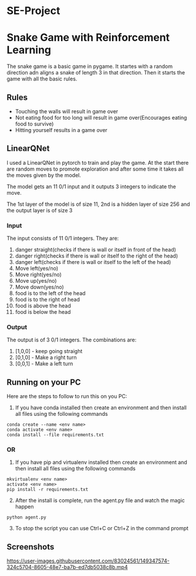 # SE-Project
# Snake Game with Reinforcement Learning

The snake game is a basic game in pygame. It startes with a random direction adn aligns a snake of length 3 in that direction. Then it starts the game with all the basic rules. 

## Rules

- Touching the walls will result in game over
- Not eating food for too long will result in game over(Encourages eating food to survive)
- Hitting yourself results in a game over

## LinearQNet

I used a LinearQNet in pytorch to train and play the game. At the start there are random moves to promote exploration and after some time it takes all the moves given by the model.

The model gets an 11 0/1 input and it outputs 3 integers to indicate the move.

The 1st layer of the model is of size 11, 2nd is a hidden layer of size 256 and the output layer is of size 3

### Input
The input consists of 11 0/1 integers. They are:
1. danger straight(checks if there is wall or itself in front of the head)
2. danger right(checks if there is wall or itself to the right of the head)
3. danger left(checks if there is wall or itself to the left of the head)
4. Move left(yes/no)
5. Move right(yes/no)
6. Move up(yes/no)
7. Move down(yes/no)
8. food is to the left of the head
9. food is to the right of head
10. food is above the head
11. food is below the head

### Output
The output is of 3 0/1 integers. The combinations are:
1. [1,0,0] - keep going straight
2. [0,1,0] - Make a right turn
3. [0,0,1] - Make a left turn

## Running on your PC
Here are the steps to follow to run this on you PC:
1. If you have conda installed then create an environment and then install all files using the following commands
```
conda create --name <env name>
conda activate <env name>
conda install --file requirements.txt
```
### OR
1. If you have pip and virtualenv installed then create an environment and then install all files using the following commands
```
mkvirtualenv <env name>
activate <env name>
pip install -r requirements.txt
```
2. After the install is complete, run the agent.py file and watch the magic happen
```
python agent.py
```
3. To stop the script you can use Ctrl+C or Ctrl+Z in the command prompt

## Screenshots
https://user-images.githubusercontent.com/83024561/149347574-324c5704-8605-48e7-ba7b-ed7db5038c8b.mp4
